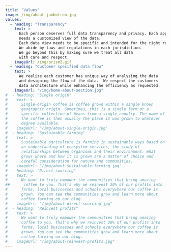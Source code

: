 ```yaml
---
title: "Values"
image: /img/about-jumbotron.jpg
values:
  - heading: "Transparency"
    text: >
      Each person deserves full data transparency and privacy. Each application
      needs a customized view of the data.
      Each data view needs to be specific and intended for the right reasons.  We aim for relevance as well as security.
      We abide by laws and regulations in each jurisdiction.
      We go beyond this by making sure we treat all data
      with care and respect.
    imageUrl: /img/prism2.gif
  - heading: "Customer specified data flow"
    text: >
      We realize each customer has unique way of analysing the data
      and designing the flow of the data.  We respect the customers 
      data architecture while enhancing the efficiency as requested.
    imageUrl: "/img/home-about-section.jpg"
#  - heading: "Single origin"
#    text: >
#      Single-origin coffee is coffee grown within a single known
#      geographic origin. Sometimes, this is a single farm or a
#      specific collection of beans from a single country. The name of
#      the coffee is then usually the place it was grown to whatever
#      degree available.
#    imageUrl: "/img/about-single-origin.jpg"
#  - heading: "Sustainable farming"
#    text: >
#      Sustainable agriculture is farming in sustainable ways based on
#      an understanding of ecosystem services, the study of
#      relationships between organisms and their environment. What
#      grows where and how it is grown are a matter of choice and
#      careful consideration for nature and communities.
#    imageUrl: "/img/about-sustainable-farming.jpg"
#  - heading: "Direct sourcing"
#    text: >
#      We want to truly empower the communities that bring amazing
##      coffee to you. That’s why we reinvest 20% of our profits into
#      farms, local businesses and schools everywhere our coffee is
#      grown. You can see the communities grow and learn more about
#      coffee farming on our blog.
#    imageUrl: "/img/about-direct-sourcing.jpg"
#  - heading: "Reinvest profits"
#    text: >
#      We want to truly empower the communities that bring amazing
#      coffee to you. That’s why we reinvest 20% of our profits into
#      farms, local businesses and schools everywhere our coffee is
#      grown. You can see the communities grow and learn more about
#      coffee farming on our blog.
#    imageUrl: "/img/about-reinvest-profits.jpg"
---
```

